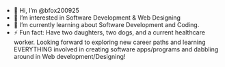 - 👋 Hi, I’m @bfox200925
- 👀 I’m interested in Software Development & Web Designing
- 🌱 I’m currently learning about Software Development and Coding.
- ⚡ Fun fact: Have two daughters, two dogs, and a current healthcare worker. Looking forward to exploring new career paths and learning EVERYTHING involved in creating software apps/programs and dabbling around in Web development/Designing!

<!---
bfox200925/bfox200925 is a ✨ special ✨ repository because its `README.md` (this file) appears on your GitHub profile.
You can click the Preview link to take a look at your changes.
--->
